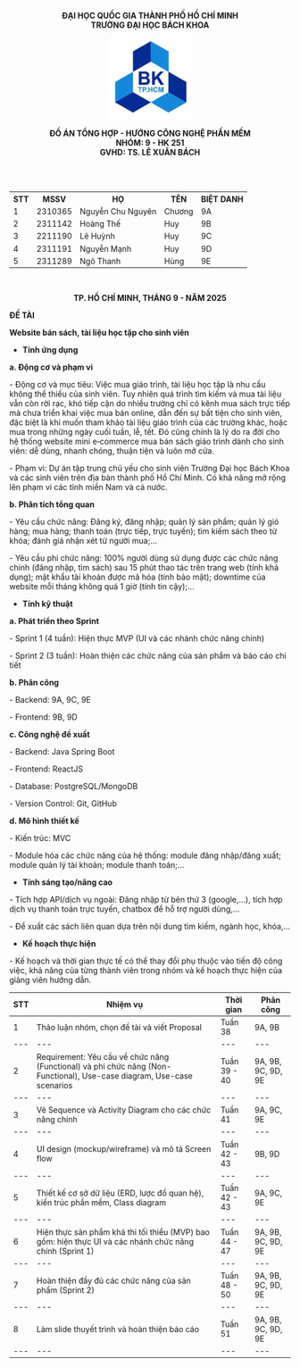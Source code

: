 <div align="center">

<b>ĐẠI HỌC QUỐC GIA THÀNH PHỐ HỒ CHÍ MINH</b><br>
<b>TRƯỜNG ĐẠI HỌC BÁCH KHOA</b>

<p align="center">
  <img src="HCMUT.jpg" alt="Logo" width="150">
</p>

<b>ĐỒ ÁN TỔNG HỢP - HƯỚNG CÔNG NGHỆ PHẦN MỀM</b><br>
<b>NHÓM: 9 - HK 251</b><br>
<b>GVHD: TS. LÊ XUÂN BÁCH</b>

<br><br>

<table>
  <tr>
    <th>STT</th>
    <th>MSSV</th>
    <th>HỌ</th>
    <th>TÊN</th>
    <th>BIỆT DANH</th>
  </tr>
  <tr>
    <td>1</td>
    <td>2310365</td>
    <td>Nguyễn Chu Nguyên</td>
    <td>Chương</td>
    <td>9A</td>
  </tr>
  <tr>
    <td>2</td>
    <td>2311142</td>
    <td>Hoàng Thế</td>
    <td>Huy</td>
    <td>9B</td>
  </tr>
  <tr>
    <td>3</td>
    <td>2211190</td>
    <td>Lê Huỳnh</td>
    <td>Huy</td>
    <td>9C</td>
  </tr>
  <tr>
    <td>4</td>
    <td>2311191</td>
    <td>Nguyễn Mạnh</td>
    <td>Huy</td>
    <td>9D</td>
  </tr>
  <tr>
    <td>5</td>
    <td>2311289</td>
    <td>Ngô Thanh</td>
    <td>Hùng</td>
    <td>9E</td>
  </tr>
</table>

<br>

<b>TP. HỒ CHÍ MINH, THÁNG 9 - NĂM 2025</b>

</div>


**ĐỀ TÀI**

**Website bán sách, tài liệu học tập cho sinh viên**

- **Tính ứng dụng**

**a. Động cơ và phạm vi**

\- Động cơ và mục tiêu: Việc mua giáo trình, tài liệu học tập là nhu cầu không thể thiếu của sinh viên. Tuy nhiên quá trình tìm kiếm và mua tài liệu vẫn còn rời rạc, khó tiếp cận do nhiều trường chỉ có kênh mua sách trực tiếp mà chưa triển khai việc mua bán online, dẫn đến sự bất tiện cho sinh viên, đặc biệt là khi muốn tham khảo tài liệu giáo trình của các trường khác, hoặc mua trong những ngày cuối tuần, lễ, tết. Đó cũng chính là lý do ra đời cho hệ thống website mini e‑commerce mua bán sách giáo trình dành cho sinh viên: dễ dùng, nhanh chóng, thuận tiện và luôn mở cửa.

\- Phạm vi: Dự án tập trung chủ yếu cho sinh viên Trường Đại học Bách Khoa và các sinh viên trên địa bàn thành phố Hồ Chí Minh. Có khả năng mở rộng lên phạm vi các tỉnh miền Nam và cả nước.

**b. Phân tích tổng quan**

\- Yêu cầu chức năng: Đăng ký, đăng nhập; quản lý sản phẩm; quản lý giỏ hàng; mua hàng; thanh toán (trực tiếp, trực tuyến); tìm kiếm sách theo từ khóa; đánh giá nhận xét từ người mua;...

\- Yêu cầu phi chức năng: 100% người dùng sử dụng được các chức năng chính (đăng nhập, tìm sách) sau 15 phút thao tác trên trang web (tính khả dụng); mật khẩu tài khoản được mã hóa (tính bảo mật); downtime của website mỗi tháng không quá 1 giờ (tính tin cậy);...

- **Tính kỹ thuật**

**a. Phát triển theo Sprint**

\- Sprint 1 (4 tuần): Hiện thực MVP (UI và các nhánh chức năng chính)

\- Sprint 2 (3 tuần): Hoàn thiện các chức năng của sản phẩm và báo cáo chi tiết

**b. Phân công**

\- Backend: 9A, 9C, 9E

\- Frontend: 9B, 9D

**c. Công nghệ đề xuất**

\- Backend: Java Spring Boot

\- Frontend: ReactJS

\- Database: PostgreSQL/MongoDB

\- Version Control: Git, GitHub

**d. Mô hình thiết kế**

\- Kiến trúc: MVC

\- Module hóa các chức năng của hệ thống: module đăng nhập/đăng xuất; module quản lý tài khoản; module thanh toán;...

- **Tính sáng tạo/nâng cao**

\- Tích hợp API/dịch vụ ngoài: Đăng nhập từ bên thứ 3 (google,...), tích hợp dịch vụ thanh toán trực tuyến, chatbox để hỗ trợ người dùng,...

\- Đề xuất các sách liên quan dựa trên nội dung tìm kiếm, ngành học, khóa,…

- **Kế hoạch thực hiện**

\- Kế hoạch và thời gian thực tế có thể thay đổi phụ thuộc vào tiến độ công việc, khả năng của từng thành viên trong nhóm và kế hoạch thực hiện của giảng viên hướng dẫn.

| STT | Nhiệm vụ | Thời gian | Phân công |
| --- | --- | --- | --- |
| 1   | Thảo luận nhóm, chọn đề tài và viết Proposal | Tuần 38 | 9A, 9B |
| --- | --- | --- | --- |
| 2   | Requirement: Yêu cầu về chức năng (Functional) và phi chức năng (Non-Functional), Use-case diagram, Use-case scenarios | Tuần 39 - 40 | 9A, 9B, 9C, 9D, 9E |
| --- | --- | --- | --- |
| 3   | Vẽ Sequence và Activity Diagram cho các chức năng chính | Tuần 41 | 9A, 9C, 9E |
| --- | --- | --- | --- |
| 4   | UI design (mockup/wireframe) và mô tả Screen flow | Tuần 42 - 43 | 9B, 9D |
| --- | --- | --- | --- |
| 5   | Thiết kế cơ sở dữ liệu (ERD, lược đồ quan hệ), kiến trúc phần mềm, Class diagram | Tuần 42 - 43 | 9A, 9C, 9E |
| --- | --- | --- | --- |
| 6   | Hiện thực sản phẩm khả thi tối thiểu (MVP) bao gồm: hiện thực UI và các nhánh chức năng chính (Sprint 1) | Tuần 44 - 47 | 9A, 9B, 9C, 9D, 9E |
| --- | --- | --- | --- |
| 7   | Hoàn thiện đầy đủ các chức năng của sản phẩm (Sprint 2) | Tuần 48 - 50 | 9A, 9B, 9C, 9D, 9E |
| --- | --- | --- | --- |
| 8   | Làm slide thuyết trình và hoàn thiện báo cáo | Tuần 51 | 9A, 9B, 9C, 9D, 9E |
| --- | --- | --- | --- |
